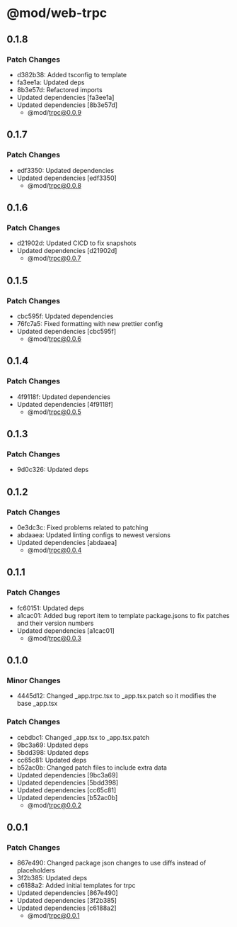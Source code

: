 # @mod/web-trpc

## 0.1.8

### Patch Changes

- d382b38: Added tsconfig to template
- fa3ee1a: Updated deps
- 8b3e57d: Refactored imports
- Updated dependencies [fa3ee1a]
- Updated dependencies [8b3e57d]
  - @mod/trpc@0.0.9

## 0.1.7

### Patch Changes

- edf3350: Updated dependencies
- Updated dependencies [edf3350]
  - @mod/trpc@0.0.8

## 0.1.6

### Patch Changes

- d21902d: Updated CICD to fix snapshots
- Updated dependencies [d21902d]
  - @mod/trpc@0.0.7

## 0.1.5

### Patch Changes

- cbc595f: Updated dependencies
- 76fc7a5: Fixed formatting with new prettier config
- Updated dependencies [cbc595f]
  - @mod/trpc@0.0.6

## 0.1.4

### Patch Changes

- 4f9118f: Updated dependencies
- Updated dependencies [4f9118f]
  - @mod/trpc@0.0.5

## 0.1.3

### Patch Changes

- 9d0c326: Updated deps

## 0.1.2

### Patch Changes

- 0e3dc3c: Fixed problems related to patching
- abdaaea: Updated linting configs to newest versions
- Updated dependencies [abdaaea]
  - @mod/trpc@0.0.4

## 0.1.1

### Patch Changes

- fc60151: Updated deps
- a1cac01: Added bug report item to template package.jsons to fix patches and their version numbers
- Updated dependencies [a1cac01]
  - @mod/trpc@0.0.3

## 0.1.0

### Minor Changes

- 4445d12: Changed \_app.trpc.tsx to \_app.tsx.patch so it modifies the base \_app.tsx

### Patch Changes

- cebdbc1: Changed \_app.tsx to \_app.tsx.patch
- 9bc3a69: Updated deps
- 5bdd398: Updated deps
- cc65c81: Updated deps
- b52ac0b: Changed patch files to include extra data
- Updated dependencies [9bc3a69]
- Updated dependencies [5bdd398]
- Updated dependencies [cc65c81]
- Updated dependencies [b52ac0b]
  - @mod/trpc@0.0.2

## 0.0.1

### Patch Changes

- 867e490: Changed package json changes to use diffs instead of placeholders
- 3f2b385: Updated deps
- c6188a2: Added initial templates for trpc
- Updated dependencies [867e490]
- Updated dependencies [3f2b385]
- Updated dependencies [c6188a2]
  - @mod/trpc@0.0.1
